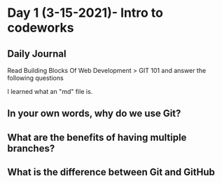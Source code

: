 # Day 1 (3-15-2021)- Intro to codeworks 


## Daily Journal
Read Building Blocks Of Web Development > GIT 101 and answer the following questions


I learned what an "md" file is.


## In your own words, why do we use Git?

## What are the benefits of having multiple branches?

## What is the difference between Git and GitHub


